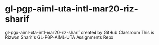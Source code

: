 # gl-pgp-aiml-uta-intl-mar20-riz-sharif
gl-pgp-aiml-uta-intl-mar20-riz-sharif created by GitHub Classroom
This is Rizwan Sharif's GL-PGP-AIML-UTA Assignments Repo
